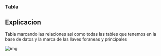 ### Tabla

## Explicacion
Tabla marcando las relaciones asi como todas las tables que tenemos en la base de datos y la marca de las llaves foraneas y principales

![img](https://cdn.discordapp.com/attachments/948289759120351302/1035210763641565294/Diagrama_sin_titulo_1.jpg)